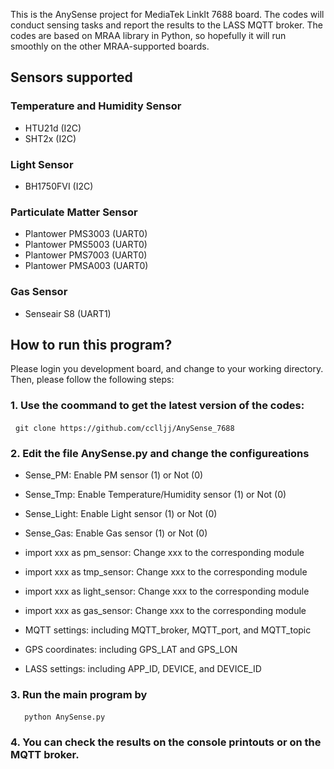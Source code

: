 This is the AnySense project for MediaTek LinkIt 7688 board. The codes will conduct sensing tasks and report the results to the LASS MQTT broker. The codes are based on MRAA library in Python, so hopefully it will run smoothly on the other MRAA-supported boards.

## Sensors supported
### Temperature and Humidity Sensor
 - HTU21d (I2C)
 - SHT2x (I2C)
### Light Sensor
 - BH1750FVI (I2C)
### Particulate Matter Sensor
 - Plantower PMS3003 (UART0)
 - Plantower PMS5003 (UART0)
 - Plantower PMS7003 (UART0)
 - Plantower PMSA003 (UART0)
### Gas Sensor
 - Senseair S8 (UART1)
 
## How to run this program?
Please login you development board, and change to your working directory. Then, please follow the following steps:
### 1. Use the coommand to get the latest version of the codes: 

   ```
   git clone https://github.com/cclljj/AnySense_7688
   ```

### 2. Edit the file AnySense.py and change the configureations

 - Sense_PM: Enable PM sensor (1) or Not (0)
 - Sense_Tmp: Enable Temperature/Humidity sensor (1) or Not (0)
 - Sense_Light: Enable Light sensor (1) or Not (0)
 - Sense_Gas: Enable Gas sensor (1) or Not (0)
   
 - import xxx as pm_sensor: Change xxx to the corresponding module
 - import xxx as tmp_sensor: Change xxx to the corresponding module
 - import xxx as light_sensor: Change xxx to the corresponding module
 - import xxx as gas_sensor: Change xxx to the corresponding module
   
 - MQTT settings: including MQTT_broker, MQTT_port, and MQTT_topic
   
 - GPS coordinates: including GPS_LAT and GPS_LON
   
 - LASS settings: including APP_ID, DEVICE, and DEVICE_ID

### 3. Run the main program by

   ```
   python AnySense.py
   ```
   
### 4. You can check the results on the console printouts or on the MQTT broker.
